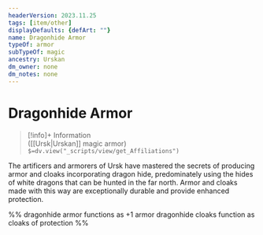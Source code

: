 ```yaml
---
headerVersion: 2023.11.25
tags: [item/other]
displayDefaults: {defArt: ""}
name: Dragonhide Armor
typeOf: armor
subTypeOf: magic
ancestry: Urskan
dm_owner: none
dm_notes: none
---
```

# Dragonhide Armor
>[!info]+ Information  
> ([[Ursk|Urskan]] magic armor)  
> `$=dv.view("_scripts/view/get_Affiliations")`

The artificers and armorers of Ursk have mastered the secrets of producing armor and cloaks incorporating dragon hide, predominately using the hides of white dragons that can be hunted in the far north. Armor and cloaks made with this way are exceptionally durable and provide enhanced protection. 

%%
dragonhide armor functions as +1 armor
dragonhide cloaks function as cloaks of protection
%%